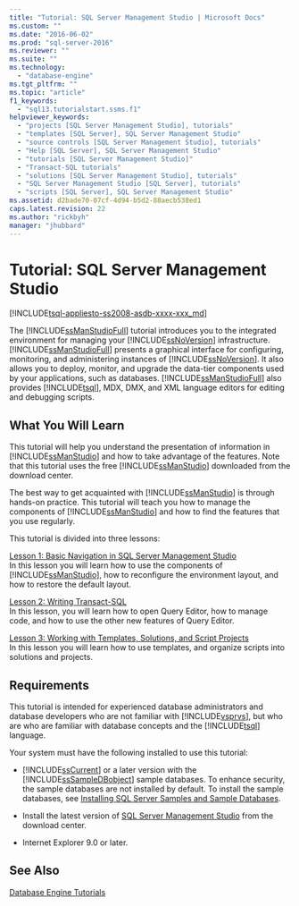 ```yaml
---
title: "Tutorial: SQL Server Management Studio | Microsoft Docs"
ms.custom: ""
ms.date: "2016-06-02"
ms.prod: "sql-server-2016"
ms.reviewer: ""
ms.suite: ""
ms.technology: 
  - "database-engine"
ms.tgt_pltfrm: ""
ms.topic: "article"
f1_keywords: 
  - "sql13.tutorialstart.ssms.f1"
helpviewer_keywords: 
  - "projects [SQL Server Management Studio], tutorials"
  - "templates [SQL Server], SQL Server Management Studio"
  - "source controls [SQL Server Management Studio], tutorials"
  - "Help [SQL Server], SQL Server Management Studio"
  - "tutorials [SQL Server Management Studio]"
  - "Transact-SQL tutorials"
  - "solutions [SQL Server Management Studio], tutorials"
  - "SQL Server Management Studio [SQL Server], tutorials"
  - "scripts [SQL Server], SQL Server Management Studio"
ms.assetid: d2bade70-07cf-4d94-b5d2-88aecb538ed1
caps.latest.revision: 22
ms.author: "rickbyh"
manager: "jhubbard"
---
```

# Tutorial: SQL Server Management Studio
[!INCLUDE[tsql-appliesto-ss2008-asdb-xxxx-xxx_md](../../../relational-databases/import-export/includes/tsql-appliesto-ss2008-asdb-xxxx-xxx-md.md)]

The [!INCLUDE[ssManStudioFull](../../../advanced-analytics/r-services/includes/ssmanstudiofull-md.md)] tutorial introduces you to the integrated environment for managing your [!INCLUDE[ssNoVersion](../../../advanced-analytics/r-services/includes/ssnoversion-md.md)] infrastructure. [!INCLUDE[ssManStudioFull](../../../advanced-analytics/r-services/includes/ssmanstudiofull-md.md)] presents a graphical interface for configuring, monitoring, and administering instances of [!INCLUDE[ssNoVersion](../../../advanced-analytics/r-services/includes/ssnoversion-md.md)]. It also allows you to deploy, monitor, and upgrade the data-tier components used by your applications, such as databases. [!INCLUDE[ssManStudioFull](../../../advanced-analytics/r-services/includes/ssmanstudiofull-md.md)] also provides [!INCLUDE[tsql](../../../advanced-analytics/r-services/includes/tsql-md.md)], MDX, DMX, and XML language editors for editing and debugging scripts.  
  
## What You Will Learn  
This tutorial will help you understand the presentation of information in [!INCLUDE[ssManStudio](../../../advanced-analytics/r-services/includes/ssmanstudio-md.md)] and how to take advantage of the features. Note that this tutorial uses the free [!INCLUDE[ssManStudio](../../../advanced-analytics/r-services/includes/ssmanstudio-md.md)] downloaded from the download center.  
  
The best way to get acquainted with [!INCLUDE[ssManStudio](../../../advanced-analytics/r-services/includes/ssmanstudio-md.md)] is through hands-on practice. This tutorial will teach you how to manage the components of [!INCLUDE[ssManStudio](../../../advanced-analytics/r-services/includes/ssmanstudio-md.md)] and how to find the features that you use regularly.  
  
This tutorial is divided into three lessons:  
  
[Lesson 1: Basic Navigation in SQL Server Management Studio](../../../tools/sql-server-management-studio/tutorials/lesson-1-basic-navigation-in-sql-server-management-studio.md)  
In this lesson you will learn how to use the components of [!INCLUDE[ssManStudio](../../../advanced-analytics/r-services/includes/ssmanstudio-md.md)], how to reconfigure the environment layout, and how to restore the default layout.  
  
[Lesson 2: Writing Transact-SQL](../../../tools/sql-server-management-studio/tutorials/lesson-2-writing-transact-sql.md)  
In this lesson, you will learn how to open Query Editor, how to manage code, and how to use the other new features of Query Editor.  
  
[Lesson 3: Working with Templates, Solutions, and Script Projects](../../../tools/sql-server-management-studio/tutorials/lesson-3-working-with-templates-solutions-and-script-projects.md)  
In this lesson you will learn how to use templates, and organize scripts into solutions and projects.  
  
## Requirements  
This tutorial is intended for experienced database administrators and database developers who are not familiar with [!INCLUDE[vsprvs](../../../analysis-services/multidimensional-models/includes/vsprvs-md.md)], but who are who are familiar with database concepts and the [!INCLUDE[tsql](../../../advanced-analytics/r-services/includes/tsql-md.md)] language.  
  
Your system must have the following installed to use this tutorial:  
  
-   [!INCLUDE[ssCurrent](../../../advanced-analytics/r-services/includes/sscurrent-md.md)] or a later version with the [!INCLUDE[ssSampleDBobject](../../../database-engine/availability-groups/windows/includes/sssampledbobject-md.md)] sample databases. To enhance security, the sample databases are not installed by default. To install the sample databases, see [Installing SQL Server Samples and Sample Databases](http://sqlserversamples.codeplex.com).  
  
-   Install the latest version of [SQL Server Management Studio](https://msdn.microsoft.com/library/mt238290.aspx) from the download center.  
  
-   Internet Explorer 9.0 or later.  
  
## See Also  
[Database Engine Tutorials](../../../relational-databases/tutorials/database-engine-tutorials.md)  
  
  
  
